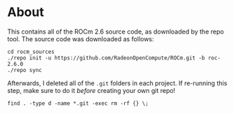 About
=====

This contains all of the ROCm 2.6 source code, as downloaded by the repo tool.
The source code was downloaded as follows:
```
cd rocm_sources
./repo init -u https://github.com/RadeonOpenCompute/ROCm.git -b roc-2.6.0
./repo sync
```

Afterwards, I deleted all of the `.git` folders in each project. If re-running
this step, make sure to do it *before* creating your own git repo!
```
find . -type d -name *.git -exec rm -rf {} \;
```

